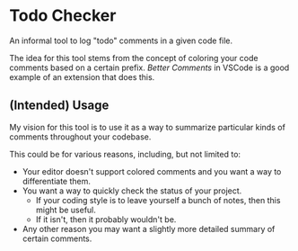 # Todo Checker

An informal tool to log "todo" comments in a given code file.

The idea for this tool stems from the concept of coloring your code comments based on a certain prefix. *Better Comments* in VSCode is a good example of an extension that does this.

## (Intended) Usage

My vision for this tool is to use it as a way to summarize particular kinds of comments throughout your codebase.

This could be for various reasons, including, but not limited to:
 - Your editor doesn't support colored comments and you want a way to differentiate them.
 - You want a way to quickly check the status of your project.
     - If your coding style is to leave yourself a bunch of notes, then this might be useful.
     - If it isn't, then it probably wouldn't be.
 - Any other reason you may want a slightly more detailed summary of certain comments.
